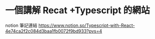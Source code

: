 # 一個講解 Recat +Typescript 的網站

notion 筆記連結
https://www.notion.so/Typescript-with-React-4e74ca2f2c084d3baa1fb0072f9bd933?pvs=4